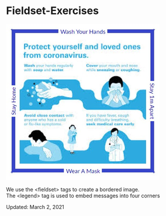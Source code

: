 # Fieldset-Exercises
<img src="stay-apart.jpg">
<br>
<p>We use the &lt;fieldset&gt; tags to create a bordered image. <br> 
   The &lt;legend&gt; tag is used to embed messages into four corners
</p>
<p>Updated: March 2, 2021</p>
